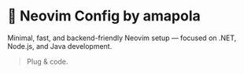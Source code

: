 # 🧠 Neovim Config by amapola

Minimal, fast, and backend-friendly Neovim setup — focused on .NET, Node.js, and Java development.

> Plug & code.
